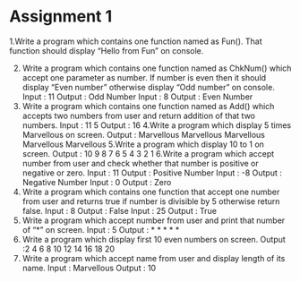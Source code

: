 # Assignment 1

1.Write a program which contains one function named as Fun(). That function should display
“Hello from Fun” on console.

2. Write a program which contains one function named as ChkNum() which accept one
parameter as number. If number is even then it should display “Even number” otherwise
display “Odd number” on console.
Input : 11
Output : Odd Number
Input : 8
Output : Even Number
3. Write a program which contains one function named as Add() which accepts two numbers
from user and return addition of that two numbers.
Input : 11 5
Output : 16
4.Write a program which display 5 times Marvellous on screen.
Output :
Marvellous
Marvellous
Marvellous
Marvellous
Marvellous
5.Write a program which display 10 to 1 on screen.
Output : 10
9
8
7
6
5
4
3
2
1
6.Write a program which accept number from user and check whether that number is positive or
negative or zero.
Input : 11
Output : Positive Number
Input : -8
Output : Negative Number
Input : 0
Output : Zero
7. Write a program which contains one function that accept one number from user and returns
true if number is divisible by 5 otherwise return false.
Input : 8
Output : False
Input : 25
Output : True
8. Write a program which accept number from user and print that number of “*” on screen.
Input : 5
Output : * * * * *
9. Write a program which display first 10 even numbers on screen.
Output :2 4 6 8 10 12 14 16 18 20
10. Write a program which accept name from user and display length of its name.
Input : Marvellous
Output : 10
